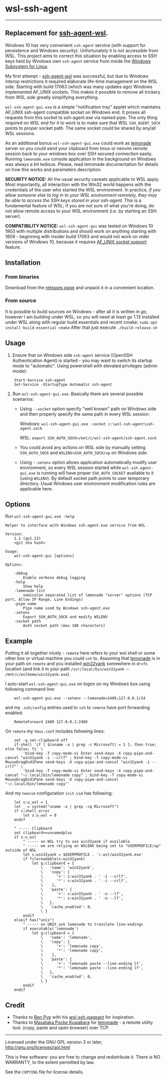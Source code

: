 # wsl-ssh-agent
--------------

## Replacement for [ssh-agent-wsl](https://github.com/rupor-github/ssh-agent-wsl).

Windows 10 has very convenient `ssh-agent` service (with support for persistence and Windows security). Unfortunately it is
not accessible from WSL. This project aims to correct this situation by enabling access to SSH keys held by Windows own
`ssh-agent` service from inside the [Windows Subsystem for Linux](https://msdn.microsoft.com/en-us/commandline/wsl/about).

My first attempt - [ssh-agent-wsl](https://github.com/rupor-github/ssh-agent-wsl) was successful, but due to Windows interop restrictions
it required elaborate life-time management on the WSL side. Starting with build 17063 (which was many updates ago) Windows implemented AF_UNIX sockets.
This makes it possible to remove all trickery from WSL side greatly simplifying everything.

`wsl-ssh-agent-gui.exe` is a simple "notification tray" applet which maintains AF_UNIX ssh-agent compatible socket on Windows
end. It proxes all requests from this socket to ssh-agent.exe via named pipe. The only thing required on WSL end for it to work
is to make sure that WSL `SSH_AGENT_SOCK` points to proper socket path. The same socket could be shared by any/all WSL sessions.

As an additional bonus `wsl-ssh-agent-gui.exe` could work as [lemonade](https://github.com/lemonade-command/lemonade) server so you could send your
clipboard from tmux or neovim remote session back to your windows box over SSH secured connection easily. Running `lemonade.exe` console
application in the background on Windows was always a bit tedious. Please, read lemonade documentation for details on how this works and parameters description.

**SECURITY NOTICE:** All the usual security caveats applicable to WSL apply.
Most importantly, all interaction with the Win32 world happens with the credentials of
the user who started the WSL environment. In practice, *if you allow someone else to
log in to your WSL environment remotely, they may be able to access the SSH keys stored in
your ssh-agent.* This is a fundamental feature of WSL; if you are not sure of what you're doing, do not allow remote access to
your WSL environment (i.e. by starting an SSH server).

**COMPATIBILITY NOTICE:** `wsl-ssh-agent-gui` was tested on Windows 10 1903 with multiple distributions and should work on anything
starting with 1809 - beginning with insider build 17063 and would not work on older versions of Windows 10, because it requires
[AF_UNIX socket support](https://devblogs.microsoft.com/commandline/af_unix-comes-to-windows/) feature.

## Installation

### From binaries

Download from the [releases page](https://github.com/rupor-github/wsl-ssh-agent/releases) and unpack it in a convenient location.

### From source

It is possible to build sources on Windows - after all it is written in _go_, however I am building under WSL, so you will need at least
go 1.13 installed under WSL along with regular build essentials and recent cmake:
	`sudo apt install build-essential cmake`
After that just execute
	`./build-release.sh`

## Usage

1. Ensure that on Windows side `ssh-agent` service (OpenSSH Authentication Agent) is started - you may want to switch its startup mode to "automatic". Using powershell with elevated privileges (admin mode):
```
	Start-Service ssh-agent
	Set-Service -StartupType Automatic ssh-agent
```
2. Run `wsl-ssh-agent-gui.exe`. Basically there are several possible scenarios:

	* Using `--socket` option specify "well known" path on Windows side and then properly specify the same path in every WSL session:

		Windows:
		    ```
			wsl-ssh-agent-gui.exe -socket c:\wsl-ssh-agent\ssh-agent.sock
		    ```

		WSL:
		    ```
		    export SSH_AUTH_SOCK=/mnt/c/wsl-ssh-agent/ssh-agent.sock
		    ```

    * You could avoid any actions on WSL side by manually setting `SSH_AUTH_SOCK` and `WSLENV=SSH_AUTH_SOCK/up` on Windows side.

	* Using `--setenv` option allows application automatically modify user environment, so every WSL session started while
      `wsl-ssh-agent-gui.exe` is running will have proper `SSH_AUTH_SOCKET` available to it (using `WSLENV`). By default socket
      path points to user temporary directory. Usual Windows user environment modification rules are applicable here.

## Options

Run `wsl-ssh-agent-gui.exe -help`

	Helper to interface with Windows ssh-agent.exe service from WSL

	Version:
		1.1 (go1.13)
		<git sha hash>

	Usage:
		wsl-ssh-agent-gui [options]

	Options:

		-debug
			Enable verbose debug logging
		-help
			Show help
		-lemonade list
			semicolon separated list of lemonade "server" options (TCP port, Allow IP Range, Line Endings)
		-pipe name
			Pipe name used by Windows ssh-agent.exe
		-setenv
			Export SSH_AUTH_SOCK and modify WSLENV
		-socket path
			Auth socket path (max 108 characters)

## Example

Putting it all together nicely - `remote` here refers to your wsl shell or some other box or virtual machine you could `ssh` to. Assuming that [lemonade](https://github.com/lemonade-command/lemonade) is in your path on `remote` and you installed [win32yank](https://github.com/equalsraf/win32yank) somewhere in `drvfs` location (and link it in your path `/usr/local/bin/win32yank ⇒ /mnt/c/wslhome/win32yank.exe`).

I auto-start `wsl-ssh-agent-gui.exe` on logon on my Windows box using following command line:
```
	wsl-ssh-agent-gui.exe --setenv --lemonade=2489;127.0.0.1/24
```
and my `.ssh/config` entries used to `ssh` to `remote` have port forwarding enabled:
```
	RemoteForward 2489 127.0.0.1:2489
```
On `remote` my `tmux.conf` includes following lines:
```
	set -g set-clipboard off
	if-shell 'if [ $(uname -a | grep -c Microsoft) = 1 ]; then true; else false; fi' \
		'bind-key -T copy-mode-vi Enter send-keys -X copy-pipe-and-cancel "win32yank -i --crlf" ; bind-key -T copy-mode-vi MouseDragEnd1Pane send-keys -X copy-pipe-and-cancel "win32yank -i --crlf"' \
		'bind-key -T copy-mode-vi Enter send-keys -X copy-pipe-and-cancel "~/.local/bin/lemonade copy" ; bind-key -T copy-mode-vi MouseDragEnd1Pane send-keys -X copy-pipe-and-cancel "~/.local/bin/lemonade copy"'
```
And my `neovim` configuration `init.vim` has following:
```
    let s:u_wsl = 1
    let _ = system("uname -a | grep -cq Microsoft")
    if v:shell_error
        let s:u_wsl = 0
    endif

	" ----- Clipboard
	set clipboard+=unnamedplus
	if s:u_wsl
		" ----- on WSL try to use win32yank if available
		" ----- we are relying on WSLENV being set to "USERPROFILE/up" outside of WSL
		let s:win32yank = $USERPROFILE . '/.wsl/win32yank.exe'
		if filereadable(s:win32yank)
			let g:clipboard = {
				\   'name': 'win32yank',
				\   'copy': {
				\      '+': s:win32yank . ' -i --crlf',
				\      '*': s:win32yank . ' -i --crlf',
				\    },
				\   'paste': {
				\      '+': s:win32yank . ' -o --lf',
				\      '*': s:win32yank . ' -o --lf',
				\   },
				\   'cache_enabled': 0,
				\ }
		endif
	elseif has("unix")
		" ----- on UNIX ask lemonade to translate line-endings
		if executable('lemonade')
			let g:clipboard = {
				\   'name': 'lemonade',
				\   'copy': {
				\      '+': 'lemonade copy',
				\      '*': 'lemonade copy',
				\    },
				\   'paste': {
				\      '+': 'lemonade paste --line-ending lf',
				\      '*': 'lemonade paste --line-ending lf',
				\   },
				\   'cache_enabled': 0,
				\ }
		endif
	endif
```

## Credit

* Thanks to [Ben Pye](https://github.com/benpye) with his [wsl-ssh-pageant](https://github.com/benpye/wsl-ssh-pageant) for inspiration.
* Thanks to [Masataka Pocke Kuwabara](https://github.com/pocke) for [lemonade](https://github.com/lemonade-command/lemonade) - a remote utility tool. (copy, paste and open browser) over TCP.

------------------------------------------------------------------------------
Licensed under the GNU GPL version 3 or later, http://gnu.org/licenses/gpl.html

This is free software: you are free to change and redistribute it.
There is NO WARRANTY, to the extent permitted by law.

See the `COPYING` file for license details.
